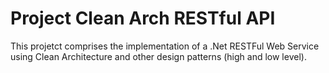 # Project Clean Arch RESTful API

This projetct comprises the implementation of a .Net RESTFul Web Service using Clean Architecture and other design patterns (high and low level).
